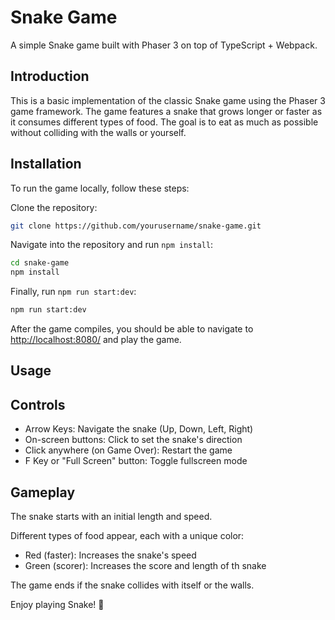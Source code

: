 # Snake Game

A simple Snake game built with Phaser 3 on top of TypeScript + Webpack.

## Introduction

This is a basic implementation of the classic Snake game using the Phaser 3 game framework. The game features a snake that grows longer or faster as it consumes different types of food. The goal is to eat as much as possible without colliding with the walls or yourself.

## Installation

To run the game locally, follow these steps:

Clone the repository:

```bash
git clone https://github.com/yourusername/snake-game.git
```

Navigate into the repository and run `npm install`:

```bash
cd snake-game
npm install
```

Finally, run `npm run start:dev`:

```bash
npm run start:dev
```

After the game compiles, you should be able to navigate to <http://localhost:8080/> and play the game.

## Usage

## Controls

- Arrow Keys: Navigate the snake (Up, Down, Left, Right)
- On-screen buttons: Click to set the snake's direction
- Click anywhere (on Game Over): Restart the game
- F Key or "Full Screen" button: Toggle fullscreen mode

## Gameplay

The snake starts with an initial length and speed.

Different types of food appear, each with a unique color:

- Red (faster): Increases the snake's speed
- Green (scorer): Increases the score and length of th snake

The game ends if the snake collides with itself or the walls.

Enjoy playing Snake! 🐍

